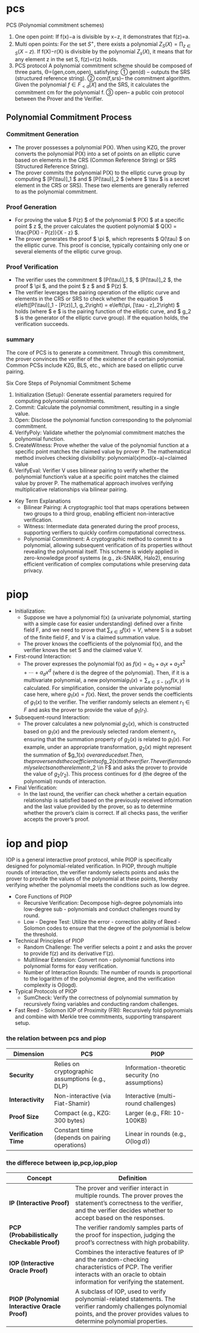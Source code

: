# pcs
PCS (Polynomial commitment schemes)
1. One open point: 
If f(x)−a is divisible by x−z, it demonstrates that f(z)=a.
2. Multi open points: 
For the set $S^+$, there exists a polynomial $Z_S(X) = \prod_{z \in S} (X - z)$. If f(X)−r(X) is divisible by the polynomial $Z_s(X)$, it means that for any element z in the set S, f(z)=r(z) holds.
3. PCS protocol
A polynomial commitment scheme should be composed of three parts, Θ=(gen,com,open), satisfying:
① gen(d) – outputs the SRS (structured reference string).
② com(f,srs)– the commitment algorithm. Given the polynomial $f \in F_{<d} [X]$ and the SRS, it calculates the commitment cm for the polynomial f.
③ open– a public coin protocol between the Prover and the Verifier.

## Polynomial Commitment Process  

### Commitment Generation  
- The prover possesses a polynomial  P(X). When using KZG, the prover converts the polynomial  P(X) into a set of points on an elliptic curve based on elements in the CRS (Common Reference String) or SRS (Structured Reference String).  
- The prover commits the polynomial  P(X)  to the elliptic curve group by computing $ [P(\tau)]_1 $ and $ [P(\tau)]_2 $ (where $ \tau $ is a secret element in the CRS or SRS). These two elements are generally referred to as the polynomial commitment.  

### Proof Generation  
- For proving the value $ P(z) $ of the polynomial $ P(X) $ at a specific point $ z $, the prover calculates the quotient polynomial $ Q(X) = \frac{P(X) - P(z)}{X - z} $.  
- The prover generates the proof $ \pi $, which represents $ Q(\tau) $ on the elliptic curve. This proof is concise, typically containing only one or several elements of the elliptic curve group.  

### Proof Verification  
- The verifier uses the commitment $ [P(\tau)]_1 $, $ [P(\tau)]_2 $, the proof $ \pi $, and the point $ z $ and $ P(z) $.  
- The verifier leverages the pairing operation of the elliptic curve and elements in the CRS or SRS to check whether the equation $ e\left([P(\tau)]_1 - [P(z)]_1, g_2\right) = e\left(\pi, [\tau - z]_2\right) $ holds (where $ e $ is the pairing function of the elliptic curve, and $ g_2 $ is the generator of the elliptic curve group). If the equation holds, the verification succeeds.  





### summary
The core of PCS is to generate a commitment. Through this commitment, the prover convinces the verifier of the existence of a certain polynomial. Common PCSs include KZG, BLS, etc., which are based on elliptic curve pairing.

Six Core Steps of Polynomial Commitment Scheme
1. Initialization (Setup): Generate essential parameters required for computing polynomial commitments.
2. Commit: Calculate the polynomial commitment, resulting in a single value.
3. Open: Disclose the polynomial function corresponding to the polynomial commitment.
4. VerifyPoly: Validate whether the polynomial commitment matches the polynomial function.
5. CreateWitness: Prove whether the value of the polynomial function at a specific point matches the claimed value by prover P. The mathematical method involves checking divisibility: polynomial(x)mod(x−a)=claimed value
6. VerifyEval: Verifier V uses bilinear pairing to verify whether the polynomial function’s value at a specific point matches the claimed value by prover P. The mathematical approach involves verifying multiplicative relationships via bilinear pairing.
* Key Term Explanations
    * Bilinear Pairing: A cryptographic tool that maps operations between two groups to a third group, enabling efficient non-interactive verification.
    * Witness: Intermediate data generated during the proof process, supporting verifiers to quickly confirm computational correctness.
    * Polynomial Commitment: A cryptographic method to commit to a polynomial, allowing subsequent verification of its properties without revealing the polynomial itself.
This scheme is widely applied in zero-knowledge proof systems (e.g., zk-SNARK, Halo2), ensuring efficient verification of complex computations while preserving data privacy.



# piop
* Initialization:
    * Suppose we have a polynomial f(x) (a univariate polynomial, starting with a simple case for easier understanding) defined over a finite field F, and we need to prove that $\sum_{x \in S} f(x)=V$, where S is a subset of the finite field F, and V is a claimed summation value. 
    * The prover knows the coefficients of the polynomial f(x), and the verifier knows the set S and the claimed value V.
* First-round Interaction:
    * The prover expresses the polynomial f(x) as $f(x)=a_0​+a_1x+a_2x^2+⋯+a_dx^d$ (where d is the degree of the polynomial). Then, if it is a multivariate polynomial, a new polynomial$g_1(x)=\sum_{x \in S - \{x\}} f(x,y)$ is calculated. For simplification, consider the univariate polynomial case here, where $g_1(x)=f(x)$. Next, the prover sends the coefficients of $g_1(x)$ to the verifier. The verifier randomly selects an element $r_1 \in F$ and asks the prover to provide the value of $g_1(r_1)$.
* Subsequent-round Interaction:
    * The prover calculates a new polynomial $g_2(x)$, which is constructed based on $g_1(x)$ and the previously selected random element $r_1$, ensuring that the summation property of $g_2(x)$ is related to $g_1(x)$. For example, under an appropriate transformation, $g_2(x)$ might represent the summation of $g_1(x) $ over a reduced set. Then, the prover sends the coefficients of$g_2(x)$ to the verifier. The verifier randomly selects another element $r_2 \in F$ and asks the prover to provide the value of $g_2(r_2)$. This process continues for d (the degree of the polynomial) rounds of interaction.
* Final Verification:
    * In the last round, the verifier can check whether a certain equation relationship is satisfied based on the previously received information and the last value provided by the prover, so as to determine whether the prover’s claim is correct. If all checks pass, the verifier accepts the prover’s proof.

# iop and piop
IOP is a general interactive proof protocol, while PIOP is specifically designed for polynomial-related verification. In PIOP, through multiple rounds of interaction, the verifier randomly selects points and asks the prover to provide the values of the polynomial at these points, thereby verifying whether the polynomial meets the conditions such as low degree.
* Core Functions of PIOP
    * Recursive Verification: Decompose high-degree polynomials into low-degree sub - polynomials and conduct challenges round by round.
    * Low - Degree Test: Utilize the error - correction ability of Reed - Solomon codes to ensure that the degree of the polynomial is below the threshold.
* Technical Principles of PIOP
    * Random Challenge: The verifier selects a point z and asks the prover to provide f(z) and its derivative f’(z).
    * Multilinear Extension: Convert non - polynomial functions into polynomial forms for easy verification.
    * Number of Interaction Rounds: The number of rounds is proportional to the logarithm of the polynomial degree, and the verification complexity is O(logd).
* Typical Protocols of PIOP
    * SumCheck: Verify the correctness of polynomial summation by recursively fixing variables and conducting random challenges.
* Fast Reed - Solomon IOP of Proximity (FRI): Recursively fold polynomials and combine with Merkle tree commitments, supporting transparent setup.


### the relation between pcs and piop

| **Dimension**   | **PCS**                          | **PIOP**                          |
|------------------|----------------------------------|-----------------------------------|
| **Security**     | Relies on cryptographic assumptions (e.g., DLP) | Information-theoretic security (no assumptions) |
| **Interactivity**| Non-interactive (via Fiat-Shamir) | Interactive (multi-round challenges) |
| **Proof Size**   | Compact (e.g., KZG: 300 bytes)   | Larger (e.g., FRI: 10-100KB)      |
| **Verification Time** | Constant time (depends on pairing operations) | Linear in rounds (e.g., $O(\log d)$) |

### the differece between ip,pcp,iop,piop
| **Concept**                          | **Definition**                                                                 |
|--------------------------------------|--------------------------------------------------------------------------------|
| **IP (Interactive Proof)**           | The prover and verifier interact in multiple rounds. The prover proves the statement’s correctness to the verifier, and the verifier decides whether to accept based on the responses. |
| **PCP (Probabilistically Checkable Proof)** | The verifier randomly samples parts of the proof for inspection, judging the proof’s correctness with high probability. |
| **IOP (Interactive Oracle Proof)**  | Combines the interactive features of IP and the random-checking characteristics of PCP. The verifier interacts with an oracle to obtain information for verifying the statement. |
| **PIOP (Polynomial Interactive Oracle Proof)** | A subclass of IOP, used to verify polynomial-related statements. The verifier randomly challenges polynomial points, and the prover provides values to determine polynomial properties. |